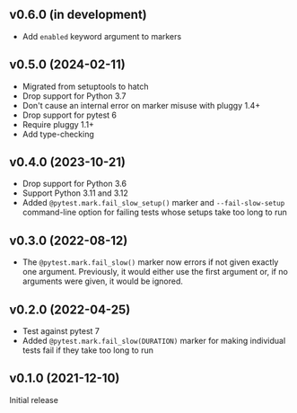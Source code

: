 v0.6.0 (in development)
-----------------------
- Add `enabled` keyword argument to markers

v0.5.0 (2024-02-11)
-------------------
- Migrated from setuptools to hatch
- Drop support for Python 3.7
- Don't cause an internal error on marker misuse with pluggy 1.4+
- Drop support for pytest 6
- Require pluggy 1.1+
- Add type-checking

v0.4.0 (2023-10-21)
-------------------
- Drop support for Python 3.6
- Support Python 3.11 and 3.12
- Added `@pytest.mark.fail_slow_setup()` marker and `--fail-slow-setup`
  command-line option for failing tests whose setups take too long to run

v0.3.0 (2022-08-12)
-------------------
- The `@pytest.mark.fail_slow()` marker now errors if not given exactly one
  argument.  Previously, it would either use the first argument or, if no
  arguments were given, it would be ignored.

v0.2.0 (2022-04-25)
-------------------
- Test against pytest 7
- Added `@pytest.mark.fail_slow(DURATION)` marker for making individual tests
  fail if they take too long to run

v0.1.0 (2021-12-10)
-------------------
Initial release
